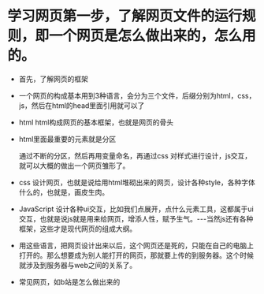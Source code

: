 # 学习网页第一步，了解网页文件的运行规则，即一个网页是怎么做出来的，怎么用的。
- 首先，了解网页的框架
- 一个网页的构成基本用到3种语言，会分为三个文件，后缀分别为html，css，js，然后在html的head里面引用就可以了
- html html构成网页的基本框架，也就是网页的骨头
- html里面最重要的元素就是分区<div> 通过不断的分区，然后再用变量命名，再通过css 对样式进行设计，js交互，就可以大概的做出一个网页雏形了。



- css 设计网页，也就是说给用html堆砌出来的网页，设计各种style，各种字体什么的，也就是，画皮生肉。





- JavaScript 设计各种ui交互，比如我们点展开，点什么元素工具，这都属于ui交互，也就是说js就是用来给网页，增添人性，赋予生气。---当然js还有各种框架，这些才是现代网页的组成大纲。






- 用这些语言，把网页设计出来以后，这个网页还是死的，只能在自己的电脑上打开的。那么想要成为别人能打开的网页，那就要上传的到服务器。这个时候就涉及到服务器与web之间的关系了。
- 常见网页，如b站是怎么做出来的
